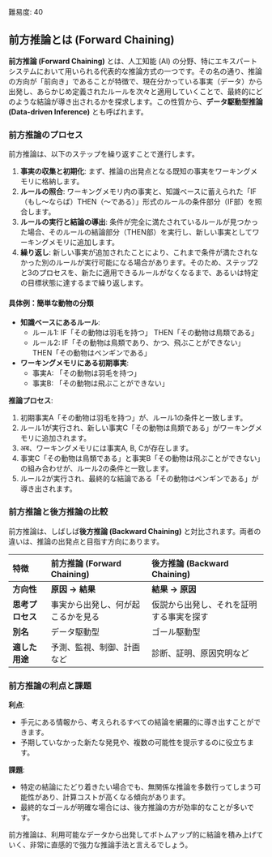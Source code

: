 難易度: 40

## 前方推論とは (Forward Chaining)

**前方推論 (Forward Chaining)** とは、人工知能 (AI) の分野、特にエキスパートシステムにおいて用いられる代表的な推論方式の一つです。その名の通り、推論の方向が「前向き」であることが特徴で、現在分かっている事実（データ）から出発し、あらかじめ定義されたルールを次々と適用していくことで、最終的にどのような結論が導き出されるかを探求します。この性質から、**データ駆動型推論 (Data-driven Inference)** とも呼ばれます。

### 前方推論のプロセス

前方推論は、以下のステップを繰り返すことで進行します。

1.  **事実の収集と初期化**: まず、推論の出発点となる既知の事実をワーキングメモリに格納します。
2.  **ルールの照合**: ワーキングメモリ内の事実と、知識ベースに蓄えられた「IF（もし〜ならば）THEN（〜である）」形式のルールの条件部分（IF部）を照合します。
3.  **ルールの実行と結論の導出**: 条件が完全に満たされているルールが見つかった場合、そのルールの結論部分（THEN部）を実行し、新しい事実としてワーキングメモリに追加します。
4.  **繰り返し**: 新しい事実が追加されたことにより、これまで条件が満たされなかった別のルールが実行可能になる場合があります。そのため、ステップ2と3のプロセスを、新たに適用できるルールがなくなるまで、あるいは特定の目標状態に達するまで繰り返します。

#### 具体例：簡単な動物の分類

- **知識ベースにあるルール**:
    - ルール1: IF「その動物は羽毛を持つ」 THEN「その動物は鳥類である」
    - ルール2: IF「その動物は鳥類であり、かつ、飛ぶことができない」 THEN「その動物はペンギンである」
- **ワーキングメモリにある初期事実**:
    - 事実A: 「その動物は羽毛を持つ」
    - 事実B: 「その動物は飛ぶことができない」

**推論プロセス**:
1.  初期事実A「その動物は羽毛を持つ」が、ルール1の条件と一致します。
2.  ルール1が実行され、新しい事実C「その動物は鳥類である」がワーキングメモリに追加されます。
3.   अब、ワーキングメモリには事実A, B, Cが存在します。
4.  事実C「その動物は鳥類である」と事実B「その動物は飛ぶことができない」の組み合わせが、ルール2の条件と一致します。
5.  ルール2が実行され、最終的な結論である「その動物はペンギンである」が導き出されます。

### 前方推論と後方推論の比較

前方推論は、しばしば**後方推論 (Backward Chaining)** と対比されます。両者の違いは、推論の出発点と目指す方向にあります。

| 特徴 | 前方推論 (Forward Chaining) | 後方推論 (Backward Chaining) |
| :--- | :--- | :--- |
| **方向性** | **原因 → 結果** | **結果 → 原因** |
| **思考プロセス** | 事実から出発し、何が起こるかを見る | 仮説から出発し、それを証明する事実を探す |
| **別名** | データ駆動型 | ゴール駆動型 |
| **適した用途** | 予測、監視、制御、計画など | 診断、証明、原因究明など |

### 前方推論の利点と課題

**利点**:
- 手元にある情報から、考えられるすべての結論を網羅的に導き出すことができます。
- 予期していなかった新たな発見や、複数の可能性を提示するのに役立ちます。

**課題**:
- 特定の結論にたどり着きたい場合でも、無関係な推論を多数行ってしまう可能性があり、計算コストが高くなる傾向があります。
- 最終的なゴールが明確な場合には、後方推論の方が効率的なことが多いです。

前方推論は、利用可能なデータから出発してボトムアップ的に結論を積み上げていく、非常に直感的で強力な推論手法と言えるでしょう。